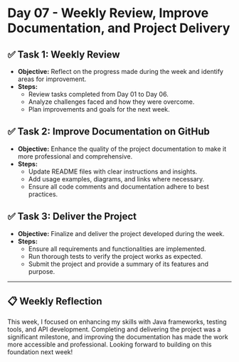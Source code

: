 # Day 07 - Weekly Review, Improve Documentation, and Project Delivery

## ✅ Task 1: Weekly Review
- **Objective:** Reflect on the progress made during the week and identify areas for improvement.
- **Steps:**
    - Review tasks completed from Day 01 to Day 06.
    - Analyze challenges faced and how they were overcome.
    - Plan improvements and goals for the next week.

## ✅ Task 2: Improve Documentation on GitHub
- **Objective:** Enhance the quality of the project documentation to make it more professional and comprehensive.
- **Steps:**
    - Update README files with clear instructions and insights.
    - Add usage examples, diagrams, and links where necessary.
    - Ensure all code comments and documentation adhere to best practices.

## ✅ Task 3: Deliver the Project
- **Objective:** Finalize and deliver the project developed during the week.
- **Steps:**
    - Ensure all requirements and functionalities are implemented.
    - Run thorough tests to verify the project works as expected.
    - Submit the project and provide a summary of its features and purpose.

---

## 📋 Weekly Reflection
This week, I focused on enhancing my skills with Java frameworks, testing tools, and API development. Completing and delivering the project was a significant milestone, and improving the documentation has made the work more accessible and professional. Looking forward to building on this foundation next week!

